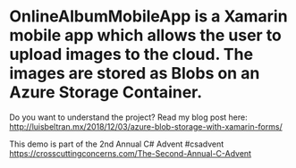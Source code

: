 # OnlineAlbumMobileApp is a Xamarin mobile app which allows the user to upload images to the cloud. The images are stored as Blobs on an Azure Storage Container.

Do you want to understand the project? Read my blog post here:
http://luisbeltran.mx/2018/12/03/azure-blob-storage-with-xamarin-forms/

This demo is part of the 2nd Annual C# Advent #csadvent
https://crosscuttingconcerns.com/The-Second-Annual-C-Advent
